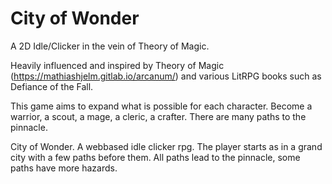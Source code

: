 # City of Wonder
 A 2D Idle/Clicker in the vein of Theory of Magic.


Heavily influenced and inspired by Theory of Magic (https://mathiashjelm.gitlab.io/arcanum/) and various LitRPG books such as Defiance of the Fall.

This game aims to expand what is possible for each character. Become a warrior, a scout, a mage, a cleric, a crafter. There are many paths to the pinnacle.

City of Wonder. A webbased idle clicker rpg. The player starts as in a grand city with a few paths before them. All paths lead to the pinnacle, some paths have more hazards.